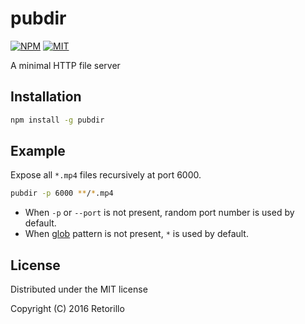 # pubdir

[![NPM](https://img.shields.io/npm/v/pubdir.svg)](https://www.npmjs.com/package/pubdir)
[![MIT](https://img.shields.io/badge/license-MIT-blue.svg)](https://opensource.org/licenses/MIT)

A minimal HTTP file server

## Installation

```bash
npm install -g pubdir
```

## Example

Expose all `*.mp4` files recursively at port 6000.

```bash
pubdir -p 6000 **/*.mp4
```

- When `-p` or `--port` is not present, random port number is used by default.
- When [glob](https://www.npmjs.com/package/glob) pattern is not
  present, `*` is used by default.

## License

Distributed under the MIT license

Copyright (C) 2016 Retorillo
